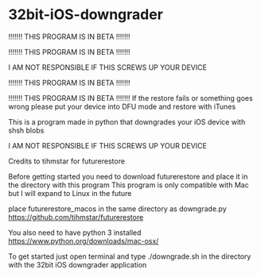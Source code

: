 # 32bit-iOS-downgrader
!!!!!!! THIS PROGRAM IS IN BETA !!!!!!!

!!!!!!! THIS PROGRAM IS IN BETA !!!!!!!

I AM NOT RESPONSIBLE IF THIS SCREWS UP YOUR DEVICE

!!!!!!! THIS PROGRAM IS IN BETA !!!!!!!

!!!!!!! THIS PROGRAM IS IN BETA !!!!!!!
If the restore fails or something goes wrong please put your device into DFU mode and restore with iTunes

This is a program made in python that downgrades your iOS device with shsh blobs

I AM NOT RESPONSIBLE IF THIS SCREWS UP YOUR DEVICE

Credits to tihmstar for futurerestore

Before getting started you need to download futurerestore and place it in the directory with this program
This program is only compatible with Mac but I will expand to Linux in the future

place futurerestore_macos in the same directory as downgrade.py
https://github.com/tihmstar/futurerestore

You also need to have python 3 installed
https://www.python.org/downloads/mac-osx/

To get started just open terminal and type ./downgrade.sh in the directory with the 32bit iOS downgrader application
